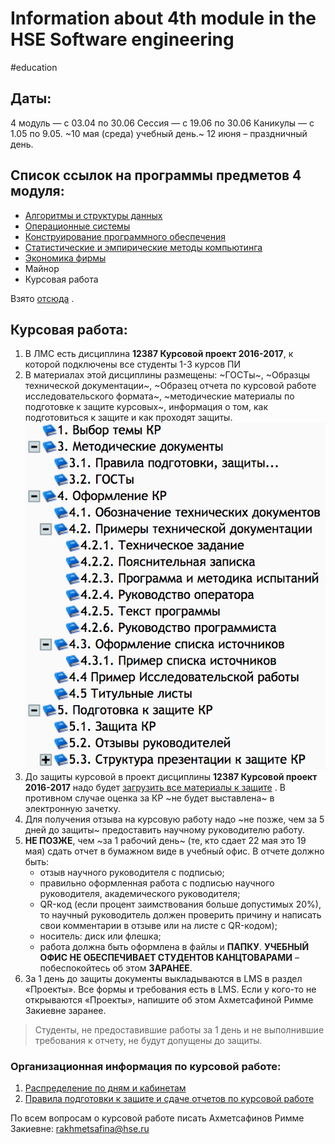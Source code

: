 # Information about 4th module in the HSE Software engineering
#education

## Даты:
4 модуль — с 03.04 по 30.06
Сессия — с 19.06 по 30.06
Каникулы — с 1.05 по 9.05. ~10 мая (среда) учебный день.~
12 июня – праздничный день.


## Список ссылок на программы предметов 4 модуля:
* [Алгоритмы и структуры данных](https://www.hse.ru/data/2017/01/13/1117080146/program-725594847-awEzeK1y71.pdf)
* [Операционные системы](https://www.hse.ru/data/2016/09/15/1117077413/program-725594643-MNlsFZdxCB.pdf)
* [Конструирование программного обеспечения](https://www.hse.ru/data/2016/09/27/1117077645/program-725595969-bXk4nZ8DMO.pdf)
* [Статистические и эмпирические методы компьютинга](https://www.hse.ru/data/2017/04/25/1117092411/program-725595390-4qcCzE3F5h.pdf)
* [Экономика фирмы](https://www.hse.ru/data/2016/08/31/1117076670/program-725595844-63ny_Lp0of.pdf)
* Майнор
* Курсовая работа

Взято [отсюда](https://www.hse.ru/ba/se/courses?course=2.1.2.4&page=1&year=2016) .


## Курсовая работа:
1. В ЛМС есть дисциплина **12387 Курсовой проект 2016-2017**, к которой подключены все студенты 1-3 курсов ПИ
2. В материалах этой дисциплины размещены: ~ГОСТы~, ~Образцы технической документации~, ~Образец отчета по курсовой работе исследовательского формата~, ~методические материалы по подготовке к защите курсовых~, информация о том, как подготовиться к защите и как проходят защиты.
![](Programs/list_of_documents.jpg)
3. До защиты курсовой в проект дисциплины **12387 Курсовой проект 2016-2017** надо будет [загрузить все материалы к защите](http://lms.hse.ru/?ap_list) . В противном случае оценка за КР ~не будет выставлена~ в электронную зачетку.
4. Для получения отзыва на курсовую работу надо ~не позже, чем за  5 дней до защиты~ предоставить научному руководителю работу.
5. **НЕ ПОЗЖЕ**, чем ~за 1 рабочий день~ (те, кто сдает 22 мая это 19 мая) сдать отчет в бумажном виде в учебный офис. В отчете должно быть:
	- отзыв научного руководителя с подписью;
	- правильно оформленная работа с подписью научного руководителя, академического руководителя;
	- QR-код (если процент заимствования больше допустимых 20%), то научный руководитель должен проверить причину и написать свои комментарии в отзыве или на листе с QR-кодом);
	- носитель: диск или флешка;
	- работа должна быть оформлена в файлы и **ПАПКУ**. **УЧЕБНЫЙ ОФИС НЕ ОБЕСПЕЧИВАЕТ СТУДЕНТОВ КАНЦТОВАРАМИ** – побеспокойтесь об этом **ЗАРАНЕЕ**.
6. За 1 день до защиты документы выкладываются в LMS в раздел «Проекты». Все формы и требования есть в LMS. Если у кого-то не открываются «Проекты», напишите об этом Ахметсафиной Римме Закиевне заранее.
 
> Студенты, не предоставившие работы за 1 день и не выполнившие требования к отчету, не будут допущены до защиты.  

### Организационная информация по курсовой работе:
1. [Распределение по дням и кабинетам](https://docs.google.com/spreadsheets/d/10cs9lFXhia7X9yVl5WAY8RNvK7xUUadJFByslvoYTeM/edit?usp=sharing)
2. [Правила подготовки к защите и сдаче отчетов по курсовой работе](https://www.hse.ru/ba/se/projects)

По всем вопросам о курсовой работе писать Ахметсафинов Римме Закиевне: rakhmetsafina@hse.ru